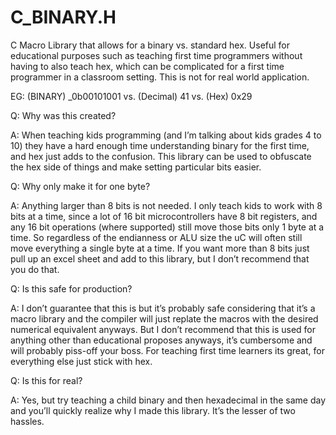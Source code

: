 # C_BINARY.H
C Macro Library that allows for a binary vs. standard hex. Useful for educational purposes such as teaching first time programmers without having to also teach hex, which can be complicated for a first time programmer in a classroom setting. This is not for real world application.

EG:
(BINARY)    _0b00101001 
vs. 
(Decimal)   41 
vs. 
(Hex)       0x29

Q: Why was this created?

A: When teaching kids programming (and I’m talking about kids grades 4 to 10) they have a hard enough time understanding binary for the first time, and hex just adds to the confusion. This library can be used to obfuscate the hex side of things and make setting particular bits easier.

Q: Why only make it for one byte?

A: Anything larger than 8 bits is not needed. I only teach kids to work with 8 bits at a time, since a lot of 16 bit microcontrollers have 8 bit registers, and any 16 bit operations (where supported) still move those bits only 1 byte at a time. So regardless of the endianness or ALU size the uC will often still move everything a single byte at a time. If you want more than 8 bits just pull up an excel sheet and add to this library, but I don’t recommend that you do that.

Q: Is this safe for production?

A: I don’t guarantee that this is but it’s probably safe considering that it’s a macro library and the compiler will just replate the macros with the desired numerical equivalent anyways. But I don’t recommend that this is used for anything other than educational proposes anyways, it’s cumbersome and will probably piss-off your boss. For teaching first time learners its great, for everything else just stick with hex. 

Q: Is this for real?

A: Yes, but try teaching a child binary and then hexadecimal in the same day and you’ll quickly realize why I made this library. It’s the lesser of two hassles. 
